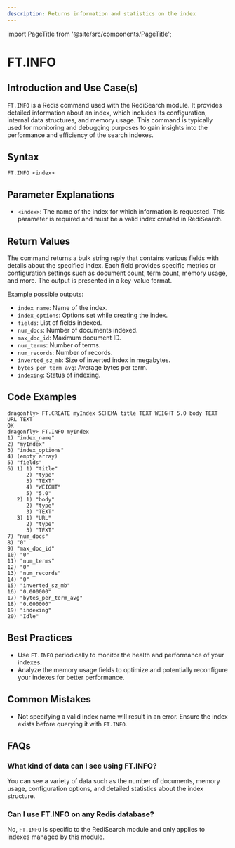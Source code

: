 ```yaml
---
description: Returns information and statistics on the index
---
```


import PageTitle from '@site/src/components/PageTitle';

# FT.INFO

<PageTitle title="Redis FT.INFO Explained (Better Than Official Docs)" />

## Introduction and Use Case(s)

`FT.INFO` is a Redis command used with the RediSearch module. It provides detailed information about an index, which includes its configuration, internal data structures, and memory usage. This command is typically used for monitoring and debugging purposes to gain insights into the performance and efficiency of the search indexes.

## Syntax

```plaintext
FT.INFO <index>
```

## Parameter Explanations

- `<index>`: The name of the index for which information is requested. This parameter is required and must be a valid index created in RediSearch.

## Return Values

The command returns a bulk string reply that contains various fields with details about the specified index. Each field provides specific metrics or configuration settings such as document count, term count, memory usage, and more. The output is presented in a key-value format.

Example possible outputs:

- `index_name`: Name of the index.
- `index_options`: Options set while creating the index.
- `fields`: List of fields indexed.
- `num_docs`: Number of documents indexed.
- `max_doc_id`: Maximum document ID.
- `num_terms`: Number of terms.
- `num_records`: Number of records.
- `inverted_sz_mb`: Size of inverted index in megabytes.
- `bytes_per_term_avg`: Average bytes per term.
- `indexing`: Status of indexing.

## Code Examples

```cli
dragonfly> FT.CREATE myIndex SCHEMA title TEXT WEIGHT 5.0 body TEXT URL TEXT
OK
dragonfly> FT.INFO myIndex
1) "index_name"
2) "myIndex"
3) "index_options"
4) (empty array)
5) "fields"
6) 1) 1) "title"
      2) "type"
      3) "TEXT"
      4) "WEIGHT"
      5) "5.0"
   2) 1) "body"
      2) "type"
      3) "TEXT"
   3) 1) "URL"
      2) "type"
      3) "TEXT"
7) "num_docs"
8) "0"
9) "max_doc_id"
10) "0"
11) "num_terms"
12) "0"
13) "num_records"
14) "0"
15) "inverted_sz_mb"
16) "0.000000"
17) "bytes_per_term_avg"
18) "0.000000"
19) "indexing"
20) "Idle"
```

## Best Practices

- Use `FT.INFO` periodically to monitor the health and performance of your indexes.
- Analyze the memory usage fields to optimize and potentially reconfigure your indexes for better performance.

## Common Mistakes

- Not specifying a valid index name will result in an error. Ensure the index exists before querying it with `FT.INFO`.

## FAQs

### What kind of data can I see using FT.INFO?

You can see a variety of data such as the number of documents, memory usage, configuration options, and detailed statistics about the index structure.

### Can I use FT.INFO on any Redis database?

No, `FT.INFO` is specific to the RediSearch module and only applies to indexes managed by this module.
